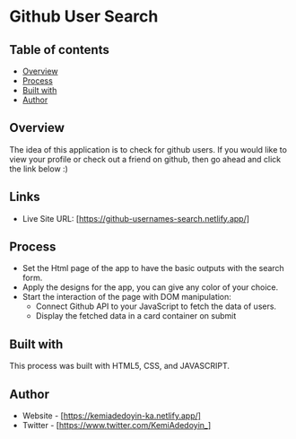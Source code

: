 # Github User Search

## Table of contents

- [Overview](#overview)
- [Process](#process)
- [Built with](#built-with)
- [Author](#author)

## Overview

The idea of this application is to check for github users. If you would like to view your profile or check out a friend on github, then go ahead and click the link below :)

## Links
- Live Site URL: [https://github-usernames-search.netlify.app/]

## Process

- Set the Html page of the app to have the basic outputs with the search form.
- Apply the designs for the app, you can give any color of your choice.
- Start the interaction of the page with DOM manipulation:
    - Connect Github API to your JavaScript to fetch the data of users.
    - Display the fetched data in a card container on submit


## Built with

This process was built with HTML5, CSS, and JAVASCRIPT.



## Author
- Website - [https://kemiadedoyin-ka.netlify.app/]
- Twitter - [https://www.twitter.com/KemiAdedoyin_]